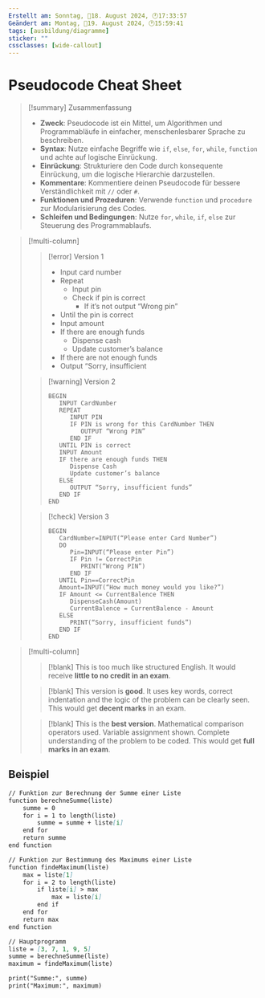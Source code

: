 ```yaml
---
Erstellt am: Sonntag, 📅18. August 2024, 🕐17:33:57
Geändert am: Montag, 📅19. August 2024, 🕐15:59:41
tags: [ausbildung/diagramme]
sticker: ""
cssclasses: [wide-callout]
---
```


# Pseudocode Cheat Sheet

> [!summary] Zusammenfassung
> - **Zweck**: Pseudocode ist ein Mittel, um Algorithmen und Programmabläufe in einfacher, menschenlesbarer Sprache zu beschreiben.
> - **Syntax**: Nutze einfache Begriffe wie `if`, `else`, `for`, `while`, `function` und achte auf logische Einrückung.
> - **Einrückung**: Strukturiere den Code durch konsequente Einrückung, um die logische Hierarchie darzustellen.
> - **Kommentare**: Kommentiere deinen Pseudocode für bessere Verständlichkeit mit `//` oder `#`.
> - **Funktionen und Prozeduren**: Verwende `function` und `procedure` zur Modularisierung des Codes.
> - **Schleifen und Bedingungen**: Nutze `for`, `while`, `if`, `else` zur Steuerung des Programmablaufs.

> [!multi-column]
> 
> > [!error] Version 1
> > - Input card number
> > - Repeat
> > 	- Input pin
> > 	- Check if pin is correct
> > 		- If it’s not output “Wrong pin”
> > - Until the pin is correct
> > - Input amount
> > - If there are enough funds  
> > 	- Dispense cash
> > 	- Update customer’s balance
> > - If there are not enough funds
> > - Output “Sorry, insufficient
> 
> > [!warning] Version 2
> > 
> > ```
> > BEGIN
> >    INPUT CardNumber
> >    REPEAT
> >       INPUT PIN
> >       IF PIN is wrong for this CardNumber THEN
> >          OUTPUT “Wrong PIN”
> >       END IF
> >    UNTIL PIN is correct
> >    INPUT Amount
> >    IF there are enough funds THEN
> >       Dispense Cash
> >       Update customer’s balance
> >    ELSE
> >       OUTPUT “Sorry, insufficient funds”
> >    END IF
> > END
> > ```
> 
> > [!check] Version 3
> > 
> > ```
> > BEGIN
> >    CardNumber=INPUT(“Please enter Card Number”)
> >    DO
> >       Pin=INPUT(“Please enter Pin”)
> >       IF Pin != CorrectPin
> >          PRINT(“Wrong PIN”)
> >       END IF
> >    UNTIL Pin==CorrectPin
> >    Amount=INPUT(“How much money would you like?”)
> >    IF Amount <= CurrentBalence THEN
> >       DispenseCash(Amount)
> >       CurrentBalence = CurrentBalence - Amount
> >    ELSE
> >       PRINT(“Sorry, insufficient funds”)
> >    END IF
> > END
> > ```

> [!multi-column]
> 
> > [!blank]
> > This is too much like structured English.
> > It would receive **little to no credit in an exam**.
> 
> > [!blank]
> > This version is **good**.
> > It uses key words, correct indentation and the logic of the problem can be clearly seen.
> > This would get **decent marks** in an exam.
> 
> > [!blank]
> > This is the **best version**.
> > Mathematical comparison operators used.
> > Variable assignment shown.
> > Complete understanding of the problem to be coded.
> > This would get **full marks in an exam**.

## Beispiel

```markdown title="Finde die Summe und das Maximum in einer Liste"
// Funktion zur Berechnung der Summe einer Liste
function berechneSumme(liste)
    summe = 0
    for i = 1 to length(liste)
        summe = summe + liste[i]
    end for
    return summe
end function

// Funktion zur Bestimmung des Maximums einer Liste
function findeMaximum(liste)
    max = liste[1]
    for i = 2 to length(liste)
        if liste[i] > max
            max = liste[i]
        end if
    end for
    return max
end function

// Hauptprogramm
liste = [3, 7, 1, 9, 5]
summe = berechneSumme(liste)
maximum = findeMaximum(liste)

print("Summe:", summe)
print("Maximum:", maximum)
```